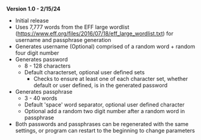 **Version 1.0 - 2/15/24**
* Initial release
* Uses 7,777 words from the EFF large wordlist (https://www.eff.org/files/2016/07/18/eff_large_wordlist.txt) for username and passphrase generation
* Generates username (Optional) comprised of a random word + random four digit number
* Generates password
	* 8 - 128 characters
	* Default characterset, optional user defined sets
 		* Checks to ensure at least one of each character set, whether default or user defined, is in the generated password
* Generates passphrase
	* 3 - 40 words
	* Default 'space' word separator, optional user defined character
	* Optional add a random two digit number after a random word in passphrase
* Both passwords and passphrases can be regenerated with the same settings, or program can restart to the beginning to change parameters

